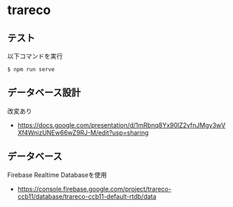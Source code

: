 # trareco

## テスト
以下コマンドを実行

```
$ npm run serve
```

## データベース設計
改変あり
- https://docs.google.com/presentation/d/1mRbnq8Yx90lZ2yfnJMgy3wVXf4WnizUNEw66wZ9RJ-M/edit?usp=sharing

## データベース
Firebase Realtime Databaseを使用
- https://console.firebase.google.com/project/trareco-ccb11/database/trareco-ccb11-default-rtdb/data

